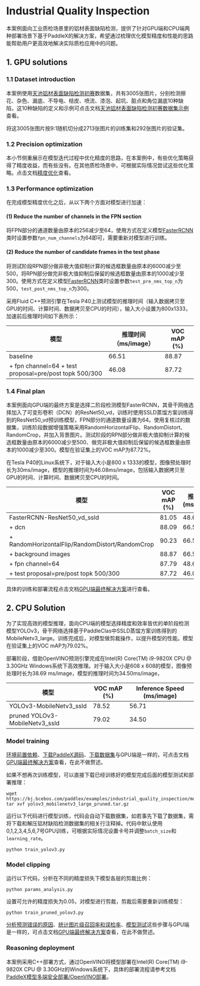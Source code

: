 # Industrial Quality Inspection

本案例面向工业质检场景里的铝材表面缺陷检测，提供了针对GPU端和CPU端两种部署场景下基于PaddleX的解决方案，希望通过梳理优化模型精度和性能的思路能帮助用户更高效地解决实际质检应用中的问题。

## 1. GPU solutions

### 1.1 Dataset introduction

本案例使用[天池铝材表面缺陷检测初赛](https://tianchi.aliyun.com/competition/entrance/231682/introduction)数据集，共有3005张图片，分别检测擦花、杂色、漏底、不导电、桔皮、喷流、漆泡、起坑、脏点和角位漏底10种缺陷，这10种缺陷的定义和示例可点击文档[天池铝材表面缺陷检测初赛数据集示例](./dataset.md)查看。

将这3005张图片按9:1随机切分成2713张图片的训练集和292张图片的验证集。

### 1.2 Precision optimization

本小节侧重展示在模型迭代过程中优化精度的思路，在本案例中，有些优化策略获得了精度收益，而有些没有。在其他质检场景中，可根据实际情况尝试这些优化策略。点击文档[精度优化](./accuracy_improvement.md)查看。

### 1.3 Performance optimization

在完成模型精度优化之后，从以下两个方面对模型进行加速：

#### (1) Reduce the number of channels in the FPN section

将FPN部分的通道数量由原本的256减少至64，使用方式在定义模型[FasterRCNN](https://paddlex.readthedocs.io/zh_CN/develop/apis/models/detection.html#paddlex-det-fasterrcnn)类时设置参数`fpn_num_channels`为64即可，需要重新对模型进行训练。

#### (2) Reduce the number of candidate frames in the test phase

将测试阶段RPN部分做非极大值抑制计算的候选框数量由原本的6000减少至500，将RPN部分做完非极大值抑制后保留的候选框数量由原本的1000减少至300。使用方式在定义模型[FasterRCNN](https://paddlex.readthedocs.io/zh_CN/develop/apis/models/detection.html#paddlex-det-fasterrcnn)类时设置参数`test_pre_nms_top_n`为500，`test_post_nms_top_n`为300。

采用Fluid C++预测引擎在Tesla P40上测试模型的推理时间（输入数据拷贝至GPU的时间、计算时间、数据拷贝至CPU的时间），输入大小设置为800x1333，加速前后推理时间如下表所示：

| 模型 | 推理时间 （ms/image）| VOC mAP (%) |
| -- | -- | -- |
| baseline | 66.51 | 88.87 |
| + fpn channel=64 + test proposal=pre/post topk 500/300 | 46.08 | 87.72 |

### 1.4 Final plan

本案例面向GPU端的最终方案是选择二阶段检测模型FasterRCNN，其骨干网络选择加入了可变形卷积（DCN）的ResNet50_vd，训练时使用SSLD蒸馏方案训练得到的ResNet50_vd预训练模型，FPN部分的通道数量设置为64。使用复核过的数据集，训练阶段数据增强策略采用RandomHorizontalFlip、RandomDistort、RandomCrop，并加入背景图片。测试阶段的RPN部分做非极大值抑制计算的候选框数量由原本的6000减少至500、做完非极大值抑制后保留的候选框数量由原本的1000减少至300。模型在验证集上的VOC mAP为87.72%。

在Tesla P40的Linux系统下，对于输入大小是800 x 1333的模型，图像预处理时长为30ms/image，模型的推理时间为46.08ms/image，包括输入数据拷贝至GPU的时间、计算时间、数据拷贝至CPU的时间。

| 模型 | VOC mAP (%) | 推理时间 (ms/image)
| -- | -- | -- |
| FasterRCNN-ResNet50_vd_ssld | 81.05 | 48.62 |
| + dcn | 88.09 | 66.51 |
| + RandomHorizontalFlip/RandomDistort/RandomCrop | 90.23| 66.51 |
| + background images | 88.87 | 66.51 |
| + fpn channel=64 | 87.79 | 48.65 |
| + test proposal=pre/post topk 500/300 | 87.72 | 46.08 |

具体的训练和部署流程点击文档[GPU端最终解决方案](./gpu_solution.md)进行查看。

## 2. CPU Solution

为了实现高效的模型推理，面向CPU端的模型选择精度和效率皆优的单阶段检测模型YOLOv3，骨干网络选择基于PaddleClas中SSLD蒸馏方案训练得到的MobileNetv3_large。训练完成后，对模型做剪裁操作，以提升模型的性能。模型在验证集上的VOC mAP为79.02%。

部署阶段，借助OpenVINO预测引擎完成在Intel(R) Core(TM) i9-9820X CPU @ 3.30GHz Windows系统下高效推理。对于输入大小是608 x 608的模型，图像预处理时长为38.69 ms/image，模型的推理时间为34.50ms/image，

| 模型 | VOC mAP (%) | Inference Speed (ms/image)
| -- | -- | -- |
| YOLOv3-MobileNetv3_ssld | 78.52 | 56.71 |
| pruned YOLOv3-MobileNetv3_ssld | 79.02 | 34.50 |

### Model training

[环境前置依赖](./gpu_solution.md#%E5%89%8D%E7%BD%AE%E4%BE%9D%E8%B5%96)、[下载PaddleX源码](./gpu_solution.md#1-%E4%B8%8B%E8%BD%BDpaddlex%E6%BA%90%E7%A0%81)、[下载数据集](./gpu_solution.md#2-%E4%B8%8B%E8%BD%BD%E6%95%B0%E6%8D%AE%E9%9B%86)与GPU端是一样的，可点击文档[GPU端最终解决方案](./gpu_solution.md)查看，在此不做赘述。

如果不想再次训练模型，可以直接下载已经训练好的模型完成后面的模型测试和部署推理：

```
wget https://bj.bcebos.com/paddlex/examples/industrial_quality_inspection/models/yolov3_mobilenetv3_large_pruned.tar.gz
tar xvf yolov3_mobilenetv3_large_pruned.tar.gz
```

运行以下代码进行模型训练，代码会自动下载数据集，如若事先下载了数据集，需将下载和解压铝材缺陷检测数据集的相关行注释掉。代码中默认使用0,1,2,3,4,5,6,7号GPU训练，可根据实际情况设置卡号并调整`batch_size`和`learning_rate`。

```
python train_yolov3.py
```

### Model clipping

运行以下代码，分析在不同的精度损失下模型各层的剪裁比例：

```
python params_analysis.py
```

设置可允许的精度损失为0.05，对模型进行剪裁，剪裁后需要重新训练模型：

```
python train_pruned_yolov3.py
```

[分析预测错误的原因](./gpu_solution.md#4-%E5%88%86%E6%9E%90%E9%A2%84%E6%B5%8B%E9%94%99%E8%AF%AF%E7%9A%84%E5%8E%9F%E5%9B%A0)、[统计图片级召回率和误检率](./gpu_solution.md#5-%E7%BB%9F%E8%AE%A1%E5%9B%BE%E7%89%87%E7%BA%A7%E5%8F%AC%E5%9B%9E%E7%8E%87%E5%92%8C%E8%AF%AF%E6%A3%80%E7%8E%87)、[模型测试](./gpu_solution.md#6-%E6%A8%A1%E5%9E%8B%E6%B5%8B%E8%AF%95)这些步骤与GPU端是一样的，可点击文档[GPU端最终解决方案](./gpu_solution.md)查看，在此不做赘述。

### Reasoning deployment

本案例采用C++部署方式，通过OpenVINO将模型部署在Intel(R) Core(TM) i9-9820X CPU @ 3.30GHz的Windows系统下，具体的部署流程请参考文档[PaddleX模型多端安全部署/OpenVINO部署](https://paddlex.readthedocs.io/zh_CN/develop/deploy/openvino/index.html)。
